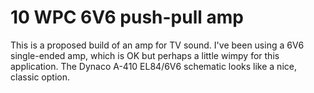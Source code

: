 # 10 WPC 6V6 push-pull amp

This is a proposed build of an amp for TV sound.  I've been using a
6V6 single-ended amp, which is OK but perhaps a little wimpy for this
application.  The Dynaco A-410 EL84/6V6 schematic looks like a nice,
classic option.

